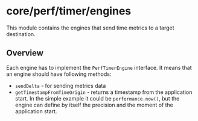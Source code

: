 # core/perf/timer/engines

This module contains the engines that send time metrics to a target destination.

## Overview

Each engine has to implement the `PerfTimerEngine` interface. It means that an engine should have following methods:
* `sendDelta` - for sending metrics data
* `getTimestampFromTimeOrigin` - returns a timestamp from the application start. In the simple example it could be
`performance.now()`, but the engine can define by itself the precision and the moment of the application start.
